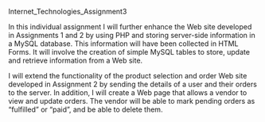 Internet_Technologies_Assignment3

In this individual assignment I will further enhance the Web site developed in Assignments 1 and 2 by using PHP and storing server-side information in a MySQL database. This information will have been collected in HTML Forms. It will involve the creation of simple MySQL tables to store, update and retrieve information from a Web site.

I will extend the functionality of the product selection and order Web site developed in Assignment 2 by sending the details of a user and their orders to the server. In addition, I will create a Web page that allows a vendor to view and update orders. The vendor will be able to mark pending orders as “fulfilled” or “paid”, and be able to delete them.
